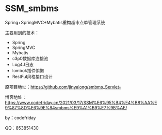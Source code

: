 # SSM_smbms

Spring+SpringMVC+Mybatis重构超市点单管理系统

主要用到的技术：

- Spring
- SpringMVC
- Mybatis
- c3p0数据库连接池
- Log4J日志
- lombok插件偷懒
- RestFul风格接口设计

原项目地址：https://github.com/jinyalong/smbms_Servlet-

博客地址：https://www.codefriday.cn/2021/03/17/SSM%E6%95%B4%E4%B8%AA%E9%87%8D%E6%9E%84smbms%E9%A1%B9%E7%9B%AE/

by：codefriday

QQ：853851430